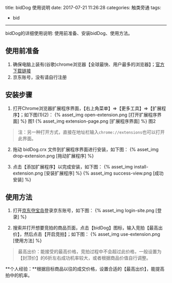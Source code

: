 title: bidDog 使用说明
date: 2017-07-21 11:26:28
categories: 触类旁通
tags:
- bid
---

bidDog的详细使用说明: 使用前准备、安装bidDog、使用方法。
<!-- more -->

## 使用前准备
1. 确保电脑上装有(谷歌)chrome浏览器【全球最快、用户最多的浏览器】；[官方下载链接](https://www.google.cn/chrome/browser/desktop/index.html)
2. 京东账号，没有请自行注册

## 安装步骤
1. 打开Chrome浏览器扩展程序界面，【右上角菜单】=>【更多工具】=>【扩展程序】；如下图(1)(2)：
{% asset_img open-extension.png [打开扩展程序界面] %}
图1
{% asset_img extension-page.png [扩展程序界面] %}
图2
> 注：另一种打开方式，直接在地址栏输入`chrome://extensions`也可以打开此界面。

2. 拖动 bidDog.crx 文件到扩展程序界面进行安装，如下图：
{% asset_img drop-extension.png [拖动扩展程序] %}

3. 点击【添加扩展程序】以完成安装，如下图：
{% asset_img install-extension.png [安装扩展程序] %}
{% asset_img success-view.png [成功安装] %}

## 使用方法
1. 打开[京东夺宝岛](http://dbd.jd.com/)登录京东账号，如下图：
{% asset_img login-site.png [登录] %}

2. 搜索并打开想要竞拍的商品页面，点击【bidDog】图标，输入竞拍【最高出价】，然后点击【开启竞拍】；如下图：
{% asset_img use-extension.png [使用方法] %}

> 最高出价：能接受的最高价格，竞拍过程中不会超过此价格，一般设置为【封顶价】的6折左右成功机率较大，或者根据商品价值自行调整。

**个人经验：**根据目标商品以往的成交价格，设置合适的【最高出价】，能提高拍中的机率。